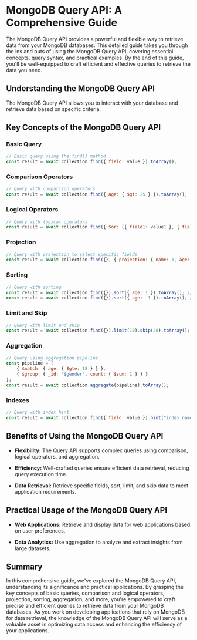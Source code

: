 # MongoDB Query API: A Comprehensive Guide

The MongoDB Query API provides a powerful and flexible way to retrieve data from your MongoDB databases. This detailed guide takes you through the ins and outs of using the MongoDB Query API, covering essential concepts, query syntax, and practical examples. By the end of this guide, you'll be well-equipped to craft efficient and effective queries to retrieve the data you need.

## Understanding the MongoDB Query API

The MongoDB Query API allows you to interact with your database and retrieve data based on specific criteria.

## Key Concepts of the MongoDB Query API

### Basic Query

```javascript
// Basic query using the find() method
const result = await collection.find({ field: value }).toArray();
```

### Comparison Operators

```javascript
// Query with comparison operators
const result = await collection.find({ age: { $gt: 25 } }).toArray();
```

### Logical Operators

```javascript
// Query with logical operators
const result = await collection.find({ $or: [{ field1: value1 }, { field2: value2 }] }).toArray();
```

### Projection

```javascript
// Query with projection to select specific fields
const result = await collection.find({}, { projection: { name: 1, age: 1 } }).toArray();
```

### Sorting

```javascript
// Query with sorting
const result = await collection.find({}).sort({ age: 1 }).toArray(); // Ascending
const result = await collection.find({}).sort({ age: -1 }).toArray(); // Descending
```

### Limit and Skip

```javascript
// Query with limit and skip
const result = await collection.find({}).limit(10).skip(20).toArray();
```

### Aggregation

```javascript
// Query using aggregation pipeline
const pipeline = [
    { $match: { age: { $gte: 18 } } },
    { $group: { _id: "$gender", count: { $sum: 1 } } }
];
const result = await collection.aggregate(pipeline).toArray();
```

### Indexes

```javascript
// Query with index hint
const result = await collection.find({ field: value }).hint("index_name").toArray();
```

## Benefits of Using the MongoDB Query API

- **Flexibility:** The Query API supports complex queries using comparison, logical operators, and aggregation.

- **Efficiency:** Well-crafted queries ensure efficient data retrieval, reducing query execution time.

- **Data Retrieval:** Retrieve specific fields, sort, limit, and skip data to meet application requirements.

## Practical Usage of the MongoDB Query API

- **Web Applications:** Retrieve and display data for web applications based on user preferences.

- **Data Analytics:** Use aggregation to analyze and extract insights from large datasets.

## Summary

In this comprehensive guide, we've explored the MongoDB Query API, understanding its significance and practical applications. By grasping the key concepts of basic queries, comparison and logical operators, projection, sorting, aggregation, and more, you're empowered to craft precise and efficient queries to retrieve data from your MongoDB databases. As you work on developing applications that rely on MongoDB for data retrieval, the knowledge of the MongoDB Query API will serve as a valuable asset in optimizing data access and enhancing the efficiency of your applications.